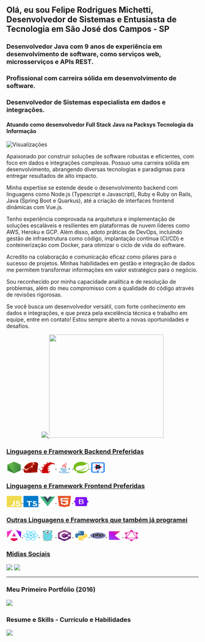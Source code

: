 ## Olá, eu sou Felipe Rodrigues Michetti, Desenvolvedor de Sistemas e Entusiasta de Tecnologia em São José dos Campos - SP
### Desenvolvedor Java com 9 anos de experiência em desenvolvimento de software, como serviços web, microsserviços e APIs REST.
### Profissional com carreira sólida em desenvolvimento de software.
### Desenvolvedor de Sistemas especialista em dados e integrações.
#### Atuando como desenvolvedor Full Stack Java na Packsys Tecnologia da Informação

<p align="left"> <img src="https://komarev.com/ghpvc/?username=frmichetti&color=red" alt="Visualizações" /> </p>
<p>
Apaixonado por construir soluções de software robustas e eficientes, com foco em dados e integrações complexas. Possuo uma carreira sólida em desenvolvimento, abrangendo diversas tecnologias e paradigmas para entregar resultados de alto impacto.

Minha expertise se estende desde o desenvolvimento backend com linguagens como Node.js (Typescript e Javascript), Ruby e Ruby on Rails, Java (Spring Boot e Quarkus), até a criação de interfaces frontend dinâmicas com Vue.js.

Tenho experiência comprovada na arquitetura e implementação de soluções escaláveis e resilientes em plataformas de nuvem líderes como AWS, Heroku e GCP. Além disso, adoto práticas de DevOps, incluindo gestão de infraestrutura como código, implantação contínua (CI/CD) e conteinerização com Docker, para otimizar o ciclo de vida do software.

Acredito na colaboração e comunicação eficaz como pilares para o sucesso de projetos. Minhas habilidades em gestão e integração de dados me permitem transformar informações em valor estratégico para o negócio.

Sou reconhecido por minha capacidade analítica e de resolução de problemas, além do meu compromisso com a qualidade do código através de revisões rigorosas.

Se você busca um desenvolvedor versátil, com forte conhecimento em dados e integrações, e que preza pela excelência técnica e trabalho em equipe, entre em contato! Estou sempre aberto a novas oportunidades e desafios.
  
</p>
<div align="center">
  <a href="https://github.com/frmichetti">
  <img height="180em" src="https://github-readme-stats.vercel.app/api?username=frmichetti&show_icons=true&theme=dracula&include_all_commits=true&count_private=true"/>
  <img height="270em" width="300em" src="https://github-readme-stats.vercel.app/api/top-langs/?username=frmichetti&layout=compact&langs_count=30&theme=dracula&count_private=false"/>
</div>
  
### Linguagens e Framework Backend Preferidas  
<div style="display: inline_block">
  <img align="center" alt="NodeJs" height="30" width="40" src="https://raw.githubusercontent.com/devicons/devicon/master/icons/nodejs/nodejs-original.svg">  
  <img align="center" alt="Ruby" height="30" width="40" src="https://raw.githubusercontent.com/devicons/devicon/master/icons/ruby/ruby-original.svg">
  <img align="center" alt="Ruby on Rails" height="30" width="40" src="https://raw.githubusercontent.com/devicons/devicon/master/icons/rails/rails-plain.svg">
  <img align="center" alt="Java" height="30" width="40" src="https://raw.githubusercontent.com/devicons/devicon/master/icons/java/java-original.svg"> 
  <img align="center" alt="Spring Boot" height="30" width="40" src="https://raw.githubusercontent.com/devicons/devicon/master/icons/spring/spring-original.svg">
  <img align="center" alt="Quarkus" height="30" width="40" src="https://raw.githubusercontent.com/devicons/devicon/master/icons/quarkus/quarkus-original.svg">

   
   
</div>

### Linguagens e Framework Frontend Preferidas  
<div style="display: inline_block">
  <img align="center" alt="Js" height="30" width="40" src="https://raw.githubusercontent.com/devicons/devicon/master/icons/javascript/javascript-plain.svg">
  <img align="center" alt="Ts" height="30" width="40" src="https://raw.githubusercontent.com/devicons/devicon/master/icons/typescript/typescript-plain.svg">    
  <img align="center" alt="Vue" height="30" width="40" src="https://raw.githubusercontent.com/devicons/devicon/master/icons/vuejs/vuejs-original.svg">  
  <img align="center" alt="HTML" height="30" width="40" src="https://raw.githubusercontent.com/devicons/devicon/master/icons/html5/html5-original.svg">    
  <img align="center" alt="Bootstrap" height="30" width="40" src="https://raw.githubusercontent.com/devicons/devicon/master/icons/bootstrap/bootstrap-original.svg">
</div>

### Outras Linguagens e Frameworks que também já programei
<div style="display: inline_block">    
  <img align="center" alt="Angular" height="30" width="40" src="https://raw.githubusercontent.com/devicons/devicon/master/icons/angular/angular-original.svg">
  <img align="center" alt="React" height="30" width="40" src="https://raw.githubusercontent.com/devicons/devicon/master/icons/react/react-original.svg">  
  <img align="center" alt="Go" height="30" width="40" src="https://raw.githubusercontent.com/devicons/devicon/master/icons/go/go-original.svg">  
  <img align="center" alt="CSharp" height="30" width="40" src="https://raw.githubusercontent.com/devicons/devicon/master/icons/csharp/csharp-original.svg"> 
  <img align="center" alt="Python" height="30" width="40" src="https://raw.githubusercontent.com/devicons/devicon/master/icons/python/python-original.svg">  
  <img align="center" alt="Php" height="30" width="40" src="https://raw.githubusercontent.com/devicons/devicon/master/icons/php/php-original.svg">    
  <img align="center" alt="Kotlin" height="30" width="40" src="https://raw.githubusercontent.com/devicons/devicon/master/icons/kotlin/kotlin-original.svg">   
  <img align="center" alt="Graphql" height="30" width="40" src="https://raw.githubusercontent.com/devicons/devicon/master/icons/graphql/graphql-plain.svg">
  
</div>
  
### Mídias Sociais
 
<div> 
  <a href="https://www.youtube.com/@frmichetti" target="_blank"><img src="https://img.shields.io/badge/YouTube-FF0000?style=for-the-badge&logo=youtube&logoColor=white" target="_blank"></a>
  <!--<a href = "mailto:frmichetti@gmail.com"><img src="https://img.shields.io/badge/-Gmail-%23333?style=for-the-badge&logo=gmail&logoColor=white" target="_blank"></a>-->
  <a href="https://www.linkedin.com/in/frmichetti" target="_blank"><img src="https://img.shields.io/badge/-LinkedIn-%230077B5?style=for-the-badge&logo=linkedin&logoColor=white" target="_blank">
  </a> 

<hr>
</hr>


### Meu Primeiro Portfólio (2016)
<a href="https://play.google.com/store/apps/details?id=br.com.frmichetti.portfolio" target="_blank">
<img src="https://img.shields.io/badge/-Meu Portfólio Mobile-%230077B5?style=for-the-badge&logo=android&logoColor=white" target="_blank">
</a>

### Resume e Skills - Currículo e Habilidades
<a href="https://gist.github.com/frmichetti/565bf971a2c5c621a34693b7463c2671" target="_blank">
<img src="https://img.shields.io/badge/-My Resume and Skills-%230077B5?style=for-the-badge" target="_blank">
</a>



